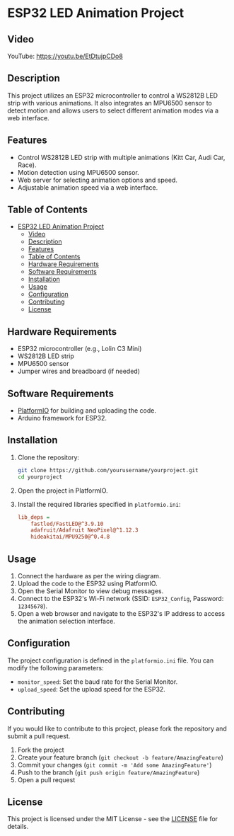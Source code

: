 # ESP32 LED Animation Project

## Video

YouTube: https://youtu.be/EtDtujpCDo8

## Description
This project utilizes an ESP32 microcontroller to control a WS2812B LED strip with various animations. It also integrates an MPU6500 sensor to detect motion and allows users to select different animation modes via a web interface.

## Features
- Control WS2812B LED strip with multiple animations (Kitt Car, Audi Car, Race).
- Motion detection using MPU6500 sensor.
- Web server for selecting animation options and speed.
- Adjustable animation speed via a web interface.

## Table of Contents
- [ESP32 LED Animation Project](#esp32-led-animation-project)
  - [Video](#video)
  - [Description](#description)
  - [Features](#features)
  - [Table of Contents](#table-of-contents)
  - [Hardware Requirements](#hardware-requirements)
  - [Software Requirements](#software-requirements)
  - [Installation](#installation)
  - [Usage](#usage)
  - [Configuration](#configuration)
  - [Contributing](#contributing)
  - [License](#license)

## Hardware Requirements
- ESP32 microcontroller (e.g., Lolin C3 Mini)
- WS2812B LED strip
- MPU6500 sensor
- Jumper wires and breadboard (if needed)

## Software Requirements
- [PlatformIO](https://platformio.org/) for building and uploading the code.
- Arduino framework for ESP32.

## Installation
1. Clone the repository:
   ```bash
   git clone https://github.com/yourusername/yourproject.git
   cd yourproject
   ```

2. Open the project in PlatformIO.

3. Install the required libraries specified in `platformio.ini`:
   ```ini
   lib_deps = 
       fastled/FastLED@^3.9.10
       adafruit/Adafruit NeoPixel@^1.12.3
       hideakitai/MPU9250@^0.4.8
   ```

## Usage
1. Connect the hardware as per the wiring diagram.
2. Upload the code to the ESP32 using PlatformIO.
3. Open the Serial Monitor to view debug messages.
4. Connect to the ESP32's Wi-Fi network (SSID: `ESP32_Config`, Password: `12345678`).
5. Open a web browser and navigate to the ESP32's IP address to access the animation selection interface.

## Configuration
The project configuration is defined in the `platformio.ini` file. You can modify the following parameters:
- `monitor_speed`: Set the baud rate for the Serial Monitor.
- `upload_speed`: Set the upload speed for the ESP32.

## Contributing
If you would like to contribute to this project, please fork the repository and submit a pull request. 

1. Fork the project
2. Create your feature branch (`git checkout -b feature/AmazingFeature`)
3. Commit your changes (`git commit -m 'Add some AmazingFeature'`)
4. Push to the branch (`git push origin feature/AmazingFeature`)
5. Open a pull request

## License
This project is licensed under the MIT License - see the [LICENSE](LICENSE) file for details.
